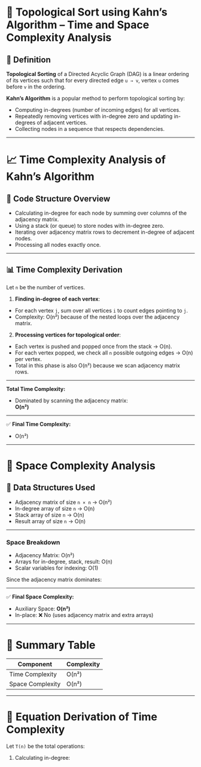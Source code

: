 # 🔁 Topological Sort using Kahn’s Algorithm – Time and Space Complexity Analysis

## 📘 Definition

**Topological Sorting** of a Directed Acyclic Graph (DAG) is a linear ordering of its vertices such that for every directed edge `u → v`, vertex `u` comes before `v` in the ordering.

**Kahn’s Algorithm** is a popular method to perform topological sorting by:

- Computing in-degrees (number of incoming edges) for all vertices.
- Repeatedly removing vertices with in-degree zero and updating in-degrees of adjacent vertices.
- Collecting nodes in a sequence that respects dependencies.

---

# 📈 Time Complexity Analysis of Kahn’s Algorithm

## 🔁 Code Structure Overview

- Calculating in-degree for each node by summing over columns of the adjacency matrix.
- Using a stack (or queue) to store nodes with in-degree zero.
- Iterating over adjacency matrix rows to decrement in-degree of adjacent nodes.
- Processing all nodes exactly once.

---

## 📊 Time Complexity Derivation

Let `n` be the number of vertices.

1. **Finding in-degree of each vertex**:

- For each vertex `j`, sum over all vertices `i` to count edges pointing to `j`.
- Complexity: O(n²) because of the nested loops over the adjacency matrix.

2. **Processing vertices for topological order**:

- Each vertex is pushed and popped once from the stack → O(n).
- For each vertex popped, we check all `n` possible outgoing edges → O(n) per vertex.
- Total in this phase is also O(n²) because we scan adjacency matrix rows.

---

**Total Time Complexity:**

- Dominated by scanning the adjacency matrix:  
**O(n²)**

---

✅ **Final Time Complexity:**

-  O(n²)  


---

# 🧠 Space Complexity Analysis

## 💾 Data Structures Used

- Adjacency matrix of size `n × n` → O(n²)
- In-degree array of size `n` → O(n)
- Stack array of size `n` → O(n)
- Result array of size `n` → O(n)

---

### Space Breakdown

- Adjacency Matrix: O(n²)
- Arrays for in-degree, stack, result: O(n)
- Scalar variables for indexing: O(1)

Since the adjacency matrix dominates:

---

✅ **Final Space Complexity:**

- Auxiliary Space: **O(n²)**  
- In-place: ❌ No (uses adjacency matrix and extra arrays)

---

# 📌 Summary Table

| Component          | Complexity |
|--------------------|------------|
| Time Complexity     | O(n²)      |
| Space Complexity    | O(n²)      |

---

# 🧮 Equation Derivation of Time Complexity

Let `T(n)` be the total operations:

1. Calculating in-degree:

